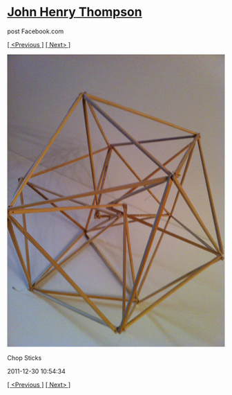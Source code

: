 # [John Henry Thompson](../README.md)
post Facebook.com

[[ <Previous ]](2011-12-30-7.md) [[ Next> ]](2011-12-30-9.md)

[![](../media/2011-12-30/Chop-Sticks-5.jpg)](../README.md)

Chop Sticks

2011-12-30 10:54:34

[[ <Previous ]](2011-12-30-7.md) [[ Next> ]](2011-12-30-9.md)